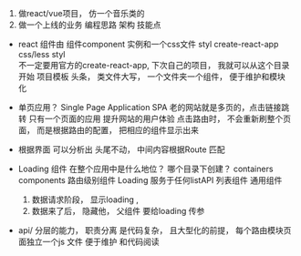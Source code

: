 1. 做react/vue项目， 仿一个音乐类的
2. 做一个上线的业务 编程思路 架构 技能点

- react  组件由 组件component 实例和一个css文件 styl
  create-react-app  css/less  styl  
  不一定要用官方的create-react-app, 下次自己的项目， 我就可以从这个目录开始  项目模板
  头条， 
  类文件大写， 一个文件夹一个组件， 便于维护和模块化 
- 单页应用？ Single Page Application SPA
  老的网站就是多页的，点击链接跳转
  只有一个页面的应用 
  提升网站的用户体验 
  点击路由时， 不会重新刷整个页面， 而是根据路由的配置， 把相应的组件显示出来  
- 根据界面 可以分析出 头尾不动， 中间内容根据Route 匹配 
- Loading 组件 在整个应用中是什么地位？ 
  哪个目录下创建？ 
  containers 
  components  路由级别组件 
  Loading 服务于任何listAPI 列表组件  通用组件

  1. 数据请求阶段， 显示loading , 
  2. 数据来了后， 隐藏他， 
  父组件 要给loading 传参  

- api/  分层的能力， 职责分离 是代码复杂， 且大型化的前提， 
  每个路由模块页面独立一个js 文件   便于维护 和代码阅读 
  